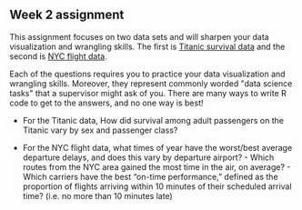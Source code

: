 ## Week 2 assignment

This assignment focuses on two data sets and will sharpen your data visualization and wrangling skills.  The first is [Titanic survival data](https://downgit.github.io/#/home?url=https://github.com/dpuelz/MachineLearning_MSBA-WP/blob/main/data/TitanicSurvival.csv) and the second is [NYC flight data](https://downgit.github.io/#/home?url=https://github.com/dpuelz/MachineLearning_MSBA-WP/blob/main/data/nycflights13.csv).

Each of the questions requires you to practice your data visualization and wrangling skills.  Moreover, they represent commonly worded "data science tasks" that a supervisor might ask of you.  There are many ways to write R code to get to the answers, and no one way is best!  

- For the Titanic data, How did survival among adult passengers on the Titanic vary by sex and passenger class? 

- For the NYC flight data, what times of year have the worst/best average departure delays, and does this vary by departure airport? - Which routes from the NYC area gained the most time in the air, on average? - Which carriers have the best “on-time performance,” defined as the proportion of flights arriving within 10 minutes of their scheduled arrival time? (i.e. no more than 10 minutes
late)

